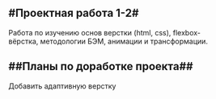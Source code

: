 #Проектная работа 1-2#
------
Работа по изучению основ верстки (html, css), flexbox-вёрстка, методологии БЭМ, анимации и трансформации.

##Планы по доработке проекта##
------
Добавить адаптивную верстку
